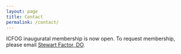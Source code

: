```yaml
---
layout: page
title: Contact
permalink: /contact/
---
```


ICFOG inauguratal membership is now open. To request membership, please email [Stewart Factor, DO](mailto:sfactor@emory.edu).
